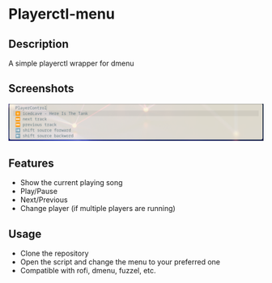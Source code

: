 # Playerctl-menu

## Description

A simple playerctl wrapper for dmenu

## Screenshots

![Alt text](example-fuzzel.png?raw=true "Example Fuzzel menu")

## Features

 - Show the current playing song
 - Play/Pause
 - Next/Previous
 - Change player (if multiple players are running)

## Usage

- Clone the repository
- Open the script and change the menu to your preferred one
- Compatible with rofi, dmenu, fuzzel, etc.
